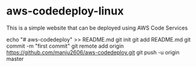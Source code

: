 # aws-codedeploy-linux
This is a simple website that can be deployed using AWS Code Services


echo "# aws-codedeploy" >> README.md
git init
git add README.md
git commit -m "first commit"
git remote add origin https://github.com/manju2606/aws-codedeploy.git
git push -u origin master
